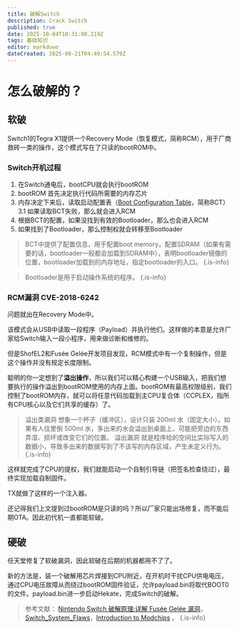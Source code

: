 ```yaml
---
title: 破解Switch
description: Crack Switch
published: true
date: 2025-10-04T10:31:00.219Z
tags: 基础知识
editor: markdown
dateCreated: 2025-08-21T04:49:54.579Z
---
```


# 怎么破解的？

## 软破
Switch1的Tegra X1提供一个Recovery Mode（恢复模式，简称RCM），用于厂商救砖一类的操作，这个模式写在了只读的bootROM中。

### Switch开机过程
1. 在Switch通电后，bootCPU就会执行bootROM
2. bootROM 首先决定执行代码所需要的内存芯片
3. 内存决定下来后，读取启动配置表（[Boot Configuration Table](https://http.download.nvidia.com/tegra-public-appnotes/bct-overview.html)，简称BCT）
3.1 如果读取BCT失败，那么就会进入RCM
4. 根据BCT的配置，如果没找到有效的Bootloader，那么也会进入RCM
5. 如果找到了Bootloader，那么控制权就会转移至Bootloader

> BCT中提供了配置信息，用于配置boot memory，配置SDRAM（如果有需要的话，bootloader一般都会加载到SDRAM中），表明bootloader镜像的位置，bootloader加载到的内存地址，指定bootloader的入口。
{.is-info}

> Bootloader是用于启动操作系统的程序。
{.is-info}

### RCM漏洞 CVE-2018-6242
问题就出在Recovery Mode中。

该模式会从USB中读取一段程序（Payload）并执行他们。这样做的本意是允许厂家给Switch输入一段小程序，用来做诊断和维修的。

但是ShofEL2和Fusée Gelée开发项目发现，RCM模式中有一个复制操作，但是这个操作并没有规定长度限制。

聪明的你一定想到了**溢出操作**，所以我们可以精心构建一个USB输入，把我们想要执行的操作溢出到bootROM使用的内存上面。bootROM有最高权限级别，我们控制了bootROM内存，就可以将任意代码加载到主CPU复合体（CCPLEX，指所有CPU核心以及它们共享的缓存）了。 

> 溢出类漏洞
想象一个杯子（缓冲区），设计只装 200ml 水（固定大小）。如果有人往里倒 500ml 水，多出来的水会溢出到桌面上，可能把旁边的东西弄湿、损坏或改变它们的位置。
溢出漏洞 就是程序给的空间比实际写入的数据小，导致多出来的数据写到了不该写的内存区域，产生未定义行为。
{.is-info}

这样就完成了CPU的提权，我们就能启动一个自制引导链（把签名检查绕过），最终实现加载自制固件。

TX就做了这样的一个注入器。

还记得我们上文提到过bootROM是只读的吗？所以厂家只能出场修复，而不能后期OTA。因此初代机一直都能软破。

## 硬破
任天堂修复了软破漏洞，因此软破在后期的机器都用不了了。

新的方法是，装一个破解用芯片焊接到CPU附近，在开机时干扰CPU供电电压，通过CPU电压故障从而绕过bootROM固件验证，允许payload.bin将取代BOOT0的文件。payload.bin进一步启动Hekate，完成Switch的破解。

> 参考文献： [Nintendo Switch 破解原理:详解 Fusée Gelée 漏洞](https://github.com/Ginurx/fusee_gelee_explained_in_chinese)，[Switch_System_Flaws](https://switchbrew.org/wiki/Switch_System_Flaws)，[Introduction to Modchips](https://switch.hacks.guide/user_guide/modchip/) 。
{.is-info}
